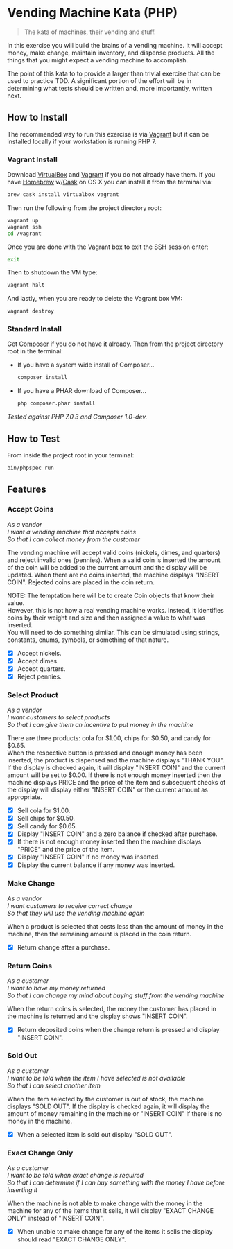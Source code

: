 Vending Machine Kata (PHP)
==========================
> The kata of machines, their vending and stuff.

In this exercise you will build the brains of a vending machine. It will accept 
money, make change, maintain inventory, and dispense products. All the things 
that you might expect a vending machine to accomplish.

The point of this kata to to provide a larger than trivial exercise that can be
used to practice TDD. A significant portion of the effort will be in 
determining what tests should be written and, more importantly, written next.

How to Install
--------------

The recommended way to run this exercise is via [Vagrant](https://www.vagrantup.com/)
but it can be installed locally if your workstation is running PHP 7.

### Vagrant Install

Download [VirtualBox](https://www.virtualbox.org/) and 
[Vagrant](https://www.vagrantup.com/) if you do not already have them. If you 
have [Homebrew](http://brew.sh/) w/[Cask](http://caskroom.io/) on OS X you can 
install it from the terminal via:

```sh
brew cask install virtualbox vagrant
```

Then run the following from the project directory root:

```sh
vagrant up
vagrant ssh
cd /vagrant
```

Once you are done with the Vagrant box to exit the SSH session enter:

```sh
exit
```

Then to shutdown the VM type:

```sh
vagrant halt
```

And lastly, when you are ready to delete the Vagrant box VM:

```sh
vagrant destroy
```

### Standard Install

Get [Composer](https://getcomposer.org/) if you do not have it already. Then 
from the project directory root in the terminal:

- If you have a system wide install of Composer...

  ```sh
  composer install
  ```

- If you have a PHAR download of Composer...

  ```sh
  php composer.phar install
  ```

_Tested against PHP 7.0.3 and Composer 1.0-dev._ 
  
How to Test
-----------

From inside the project root in your terminal:

```sh
bin/phpspec run
```

Features
--------

### Accept Coins

_As a vendor_  
_I want a vending machine that accepts coins_  
_So that I can collect money from the customer_  

The vending machine will accept valid coins (nickels, dimes, and quarters) and 
reject invalid ones (pennies). When a valid coin is inserted the amount of the 
coin will be added to the current amount and the display will be updated. When 
there are no coins inserted, the machine displays "INSERT COIN". Rejected coins 
are placed in the coin return.

NOTE: The temptation here will be to create Coin objects that know their value.  
However, this is not how a real vending machine works. Instead, it identifies 
coins by their weight and size and then assigned a value to what was inserted.  
You will need to do something similar. This can be simulated using strings, 
constants, enums, symbols, or something of that nature.

- [x] Accept nickels.
- [x] Accept dimes.
- [x] Accept quarters.
- [x] Reject pennies.

### Select Product

_As a vendor_  
_I want customers to select products_  
_So that I can give them an incentive to put money in the machine_  

There are three products: cola for $1.00, chips for $0.50, and candy for $0.65.  
When the respective button is pressed and enough money has been inserted, the 
product is dispensed and the machine displays "THANK YOU".  If the display is 
checked again, it will display "INSERT COIN" and the current amount will be set 
to $0.00.  If there is not enough money inserted then the machine displays 
PRICE and the price of the item and subsequent checks of the display will 
display either "INSERT COIN" or the current amount as appropriate.

- [x] Sell cola for $1.00.
- [x] Sell chips for $0.50.
- [x] Sell candy for $0.65.
- [x] Display "INSERT COIN" and a zero balance if checked after purchase.
- [x] If there is not enough money inserted then the machine displays "PRICE" and the price of the item.
- [x] Display "INSERT COIN" if no money was inserted.
- [x] Display the current balance if any money was inserted.

### Make Change

_As a vendor_  
_I want customers to receive correct change_  
_So that they will use the vending machine again_  

When a product is selected that costs less than the amount of money in the 
machine, then the remaining amount is placed in the coin return.

- [x] Return change after a purchase.

### Return Coins

_As a customer_  
_I want to have my money returned_  
_So that I can change my mind about buying stuff from the vending machine_  

When the return coins is selected, the money the customer has placed in the 
machine is returned and the display shows "INSERT COIN".

- [x] Return deposited coins when the change return is pressed and display "INSERT COIN".

### Sold Out

_As a customer_  
_I want to be told when the item I have selected is not available_  
_So that I can select another item_  

When the item selected by the customer is out of stock, the machine displays 
"SOLD OUT".  If the display is checked again, it will display the amount of 
money remaining in the machine or "INSERT COIN" if there is no money in the 
machine.

- [x] When a selected item is sold out display "SOLD OUT".

### Exact Change Only

_As a customer_  
_I want to be told when exact change is required_  
_So that I can determine if I can buy something with the money I have before inserting it_  

When the machine is not able to make change with the money in the machine for 
any of the items that it sells, it will display "EXACT CHANGE ONLY" instead of 
"INSERT COIN".

- [x] When unable to make change for any of the items it sells the display should read "EXACT CHANGE ONLY".
